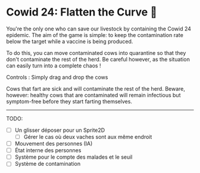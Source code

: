 # Cowid 24: Flatten the Curve :cow2:

You're the only one who can save our livestock by containing the Cowid 24 epidemic.  The aim of the
game is simple: to keep the contamination rate below the target while a vaccine is being produced.

To do this, you can move contaminated cows into quarantine so that they don't contaminate the rest 
of the herd. Be careful however, as the situation can easily turn into a complete chaos !

Controls : Simply drag and drop the cows

Cows that fart are sick and will contaminate the rest of the herd. Beware, however: healthy cows
that are contaminated will remain infectious but symptom-free before they start farting themselves.

-----

TODO:
- [ ] Un glisser déposer pour un Sprite2D
	- [ ] Gérer le cas où deux vaches sont aux même endroit
- [ ] Mouvement des personnes (IA)
- [ ] État interne des personnes
- [ ] Système pour le compte des malades et le seuil
- [ ] Système de contamination
